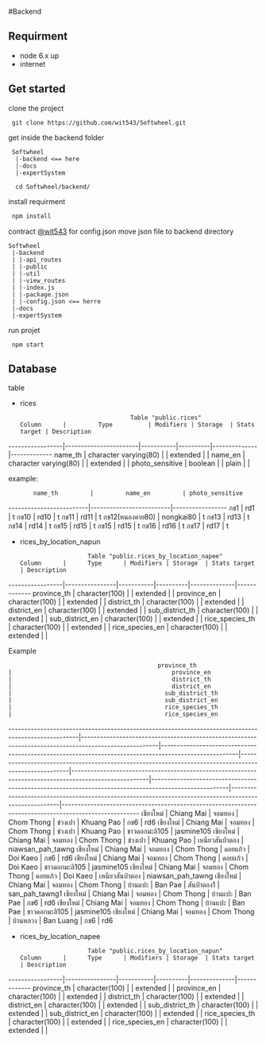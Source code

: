 #Backend

## Requirment
 - node 6.x up
 - internet
 
## Get started

 clone the project
```
 git clone https://github.com/wit543/Softwheel.git
```
 get inside the backend folder
```
 Softwheel
  |-backend <== here
  |-docs
  |-expertSystem
  
  cd Softwheel/backend/
```
 install requirment
 ```javascript
  npm install
 ```
 contract [@wit543]() for config.json
 move json file to backend directory
 ```
 Softwheel
  |-backend 
  | |-api_routes
  | |-public
  | |-util
  | |-view_routes
  | |-index.js
  | |-package.json
  | |-config.json <== herre
  |-docs
  |-expertSystem
```
 run projet
 ```
  npm start
 ```

## Database
 table
 - rices
   
                                      Table "public.rices"
       Column      |         Type          | Modifiers | Storage  | Stats target | Description
  -----------------|-----------------------|-----------|----------|--------------|-------------
   name_th         | character varying(80) |           | extended |              |
   name_en         | character varying(80) |           | extended |              |
   photo_sensitive | boolean               |           | plain    |              |
   
   example:
   
           name_th         |         name_en         | photo_sensitive
  -------------------------|-------------------------|-----------------
   กข1                     | rd1                     | t
   กข10                    | rd10                    | t
   กข11                    | rd11                    | t
   กข12(หนองคาย80)         | nongkai80               | t
   กข13                    | rd13                    | t
   กข14                    | rd14                    | t
   กข15                    | rd15                    | t
   กข15                    | rd15                    | t
   กข16                    | rd16                    | t
   กข17                    | rd17                    | t

 - rices_by_location_napun 
   
                          Table "public.rices_by_location_napee"
       Column      |      Type      | Modifiers | Storage  | Stats target | Description
  -----------------|----------------|-----------|----------|--------------|-------------
   province_th     | character(100) |           | extended |              |
   province_en     | character(100) |           | extended |              |
   district_th     | character(100) |           | extended |              |
   district_en     | character(100) |           | extended |              |
   sub_district_th | character(100) |           | extended |              |
   sub_district_en | character(100) |           | extended |              |
   rice_species_th | character(100) |           | extended |              |
   rice_species_en | character(100) |           | extended |              |

   Example
   
                                              province_th                                             |                                             province_en                                              |                                             district_th                                              |                                             district_en                                              |                                           sub_district_th                                            |                                           sub_district_en                                            |                                           rice_species_th                                            |                                           rice_species_en
   ----------------------------------------------------------------------------------------------------|------------------------------------------------------------------------------------------------------|------------------------------------------------------------------------------------------------------|------------------------------------------------------------------------------------------------------|------------------------------------------------------------------------------------------------------|------------------------------------------------------------------------------------------------------|------------------------------------------------------------------------------------------------------|------------------------------------------------------------------------------------------------------
   เชียงใหม่                                                                                            | Chiang Mai                                                                                           | จอมทอง                                                                                               | Chom Thong                                                                                           | ข่วงเปา                                                                                               | Khuang Pao                                                                                           | กข6                                                                                                  | rd6
   เชียงใหม่                                                                                            | Chiang Mai                                                                                           | จอมทอง                                                                                               | Chom Thong                                                                                           | ข่วงเปา                                                                                               | Khuang Pao                                                                                           | ขาวดอกมะลิ105                                                                                         | jasmine105
   เชียงใหม่                                                                                            | Chiang Mai                                                                                           | จอมทอง                                                                                               | Chom Thong                                                                                           | ข่วงเปา                                                                                               | Khuang Pao                                                                                           | เหนียวสันป่าตอง                                                                                         | niawsan_pah_tawng
   เชียงใหม่                                                                                            | Chiang Mai                                                                                           | จอมทอง                                                                                               | Chom Thong                                                                                           | ดอยแก้ว                                                                                               | Doi Kaeo                                                                                             | กข6                                                                                                  | rd6
   เชียงใหม่                                                                                            | Chiang Mai                                                                                           | จอมทอง                                                                                               | Chom Thong                                                                                           | ดอยแก้ว                                                                                               | Doi Kaeo                                                                                             | ขาวดอกมะลิ105                                                                                         | jasmine105
   เชียงใหม่                                                                                            | Chiang Mai                                                                                           | จอมทอง                                                                                               | Chom Thong                                                                                           | ดอยแก้ว                                                                                               | Doi Kaeo                                                                                             | เหนียวสันป่าตอง                                                                                         | niawsan_pah_tawng
   เชียงใหม่                                                                                            | Chiang Mai                                                                                           | จอมทอง                                                                                               | Chom Thong                                                                                           | บ้านแปะ                                                                                               | Ban Pae                                                                                              | สันป่าตอง1                                                                                             | san_pah_tawng1
   เชียงใหม่                                                                                            | Chiang Mai                                                                                           | จอมทอง                                                                                               | Chom Thong                                                                                           | บ้านแปะ                                                                                               | Ban Pae                                                                                              | กข6                                                                                                  | rd6
   เชียงใหม่                                                                                            | Chiang Mai                                                                                           | จอมทอง                                                                                               | Chom Thong                                                                                           | บ้านแปะ                                                                                               | Ban Pae                                                                                              | ขาวดอกมะลิ105                                                                                         | jasmine105
   เชียงใหม่                                                                                            | Chiang Mai                                                                                           | จอมทอง                                                                                               | Chom Thong                                                                                           | บ้านหลวง                                                                                              | Ban Luang                                                                                            | กข6                                                                                                                             | rd6

 - rices_by_location_napee
 
                          Table "public.rices_by_location_napun"
       Column      |      Type      | Modifiers | Storage  | Stats target | Description
  -----------------|----------------|-----------|----------|--------------|-------------
   province_th     | character(100) |           | extended |              |
   province_en     | character(100) |           | extended |              |
   district_th     | character(100) |           | extended |              |
   district_en     | character(100) |           | extended |              |
   sub_district_th | character(100) |           | extended |              |
   sub_district_en | character(100) |           | extended |              |
   rice_species_th | character(100) |           | extended |              |
   rice_species_en | character(100) |           | extended |              |
